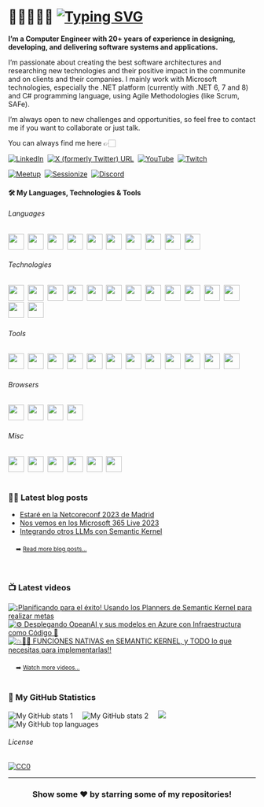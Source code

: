 # 👋🏻👨🏻‍💻 [![Typing SVG](https://readme-typing-svg.demolab.com?font=VT323&size=70&duration=2800&pause=10000&color=719B79&multiline=true&random=false&width=920&height=85&lines=Hi+there!+I'm+Rodrigo+Liberoff)](https://git.io/typing-svg)

**I’m a Computer Engineer with 20+ years of experience in designing, developing, and delivering software systems and applications.**

I’m passionate about creating the best software architectures and researching new technologies and their positive impact in the communite and on clients and their companies. I mainly work with Microsoft technologies, especially the .NET platform (currently with .NET 6, 7 and 8) and C# programming language, using Agile Methodologies (like Scrum, SAFe).

I’m always open to new challenges and opportunities, so feel free to contact me if you want to collaborate or just talk. 

You can always find me here 👉🏻

[![LinkedIn](https://img.shields.io/badge/LinkedIn-0077B5?style=for-the-badge&logo=linkedin&logoColor=white)](https://www.linkedin.com/in/rliberoff/)&nbsp;
[![X (formerly Twitter) URL](https://img.shields.io/badge/follow_me-000?style=for-the-badge&logo=X)](https://twitter.com/rliberoff)&nbsp;
[![YouTube](https://img.shields.io/badge/Subscribe-FF0000?style=for-the-badge&logo=youtube)](https://www.youtube.com/@CODERTECTURA?sub_confirmation=1)&nbsp;
[![Twitch](https://img.shields.io/badge/Subscribe-9146FF?style=for-the-badge&logo=twitch&logoColor=FFF)](https://www.twitch.tv/codertectura)&nbsp;

[![Meetup](https://img.shields.io/badge/Meetup-ED1C40?style=for-the-badge&logo=meetup&logoColor=FFF)](https://www.meetup.com/members/262967063/)&nbsp;
[![Sessionize](https://img.shields.io/badge/Sessionize-1AB394?style=for-the-badge&logo=sessionize&logoColor=FFF)](https://sessionize.com/rliberoff)&nbsp;
[![Discord](https://img.shields.io/badge/Contact_Me-5865F2?style=for-the-badge&logo=discord&logoColor=FFF)](https://discordapp.com/users/805412670794498059)&nbsp;

#### 🛠️ My Languages, Technologies & Tools

###### Languages

<p float="left">
  <picture><img height="32" width="32" src="https://cdn.jsdelivr.net/gh/devicons/devicon/icons/csharp/csharp-plain.svg" /></picture>&nbsp;
  <picture><img height="32" width="32" src="https://cdn.simpleicons.org/typescript/3178C6" /></picture>&nbsp;
  <picture><img height="32" width="32" src="https://cdn.simpleicons.org/javascript/F7DF1E" /></picture>&nbsp;
  <picture><img height="32" width="32" src="https://cdn.simpleicons.org/html5/E34F26" /></picture>&nbsp;
  <picture><img height="32" width="32" src="https://cdn.simpleicons.org/css3/1572B6" /></picture>&nbsp;
  <picture><img height="32" width="32" src="https://cdn.simpleicons.org/python/3776AB" /></picture>&nbsp;
  <picture><img height="32" width="32" src="https://cdn.simpleicons.org/json/000/C0C0C0" /></picture>&nbsp;
  <picture><img height="32" width="32" src="https://cdn.simpleicons.org/yaml/CB171E" /></picture>&nbsp;
  <picture><img height="32" width="32" src="https://cdn.simpleicons.org/powershell/5391FE" /></picture>&nbsp;
  <picture><img height="32" width="32" src="https://cdn.simpleicons.org/uml/FABD14" /></picture>&nbsp;
</p>

###### Technologies

<p float="left">
  <picture><img height="32" width="32" src="https://cdn.simpleicons.org/dotnet/512BD4" /></picture>&nbsp;
  <picture><img height="32" width="32" src="https://cdn.simpleicons.org/microsoftazure/0078D4" /></picture>&nbsp;
  <picture><img height="32" width="32" src="https://cdn.simpleicons.org/openai/412991/C0C0C0" /></picture>&nbsp;
  <picture><img height="32" width="32" src="https://cdn.simpleicons.org/dotenv/ECD53F" /></picture>&nbsp;
  <picture><img height="32" width="32" src="https://cdn.simpleicons.org/dapr/5391FE" /></picture>&nbsp;
  <picture><img height="32" width="32" src="https://cdn.simpleicons.org/docker/2496ED" /></picture>&nbsp;
  <picture><img height="32" width="32" src="https://cdn.simpleicons.org/swagger/85EA2D" /></picture>&nbsp;
  <picture><img height="32" width="32" src="https://cdn.simpleicons.org/openapiinitiative/6BA539" /></picture>&nbsp;
  <picture><img height="32" width="32" src="https://cdn.simpleicons.org/jupyter/F37626" /></picture>&nbsp;
  <picture><img height="32" width="32" src="https://cdn.simpleicons.org/npm/CB3837" /></picture>&nbsp;
  <picture><img height="32" width="32" src="https://cdn.simpleicons.org/prettier/F7B93E" /></picture>&nbsp;
  <picture><img height="32" width="32" src="https://cdn.simpleicons.org/editorconfig/000/FEFEFE" /></picture>&nbsp;
  <picture><img height="32" width="32" src="https://cdn.simpleicons.org/windows/0078D4" /></picture>&nbsp;
  <picture><img height="32" width="32" src="https://cdn.simpleicons.org/linux/FCC624" /></picture>&nbsp;
</p>

###### Tools

<p float="left">
  <picture><img height="32" width="32" src="https://cdn.simpleicons.org/visualstudio/5C2D91" /></picture>&nbsp;
  <picture><img height="32" width="32" src="https://cdn.simpleicons.org/visualstudiocode/007ACC" /></picture>&nbsp;
  <picture><img height="32" width="32" src="https://cdn.simpleicons.org/azuredevops/0078D7" /></picture>&nbsp;
  <picture><img height="32" width="32" src="https://cdn.simpleicons.org/nuget/004880" /></picture>&nbsp;
  <picture><img height="32" width="32" src="https://cdn.simpleicons.org/git/F05032" /></picture>&nbsp;
  <picture><img height="32" width="32" src="https://cdn.simpleicons.org/nodedotjs/339933" /></picture>&nbsp;
  <picture><img height="32" width="32" src="https://cdn.simpleicons.org/sonarlint/CB2029" /></picture>&nbsp;
  <picture><img height="32" width="32" src="https://cdn.simpleicons.org/sonarcloud/F3702A" /></picture>&nbsp;
  <picture><img height="32" width="32" src="https://cdn.simpleicons.org/postman/FF6C37" /></picture>&nbsp;
  <picture><img height="32" width="32" src="https://cdn.simpleicons.org/ngrok/1F1E37/C0C0C0" /></picture>&nbsp;
  <picture><img height="32" width="32" src="https://cdn.simpleicons.org/windowsterminal/4D4D4D" /></picture>&nbsp;
  <picture><img height="32" width="32" src="https://cdn.simpleicons.org/notepadplusplus/90E59A" /></picture>&nbsp;
</p>

###### Browsers

<p float="left">
  <picture><img height="32" width="32" src="https://cdn.simpleicons.org/brave/FB542B" /></picture>&nbsp;
  <picture><img height="32" width="32" src="https://cdn.simpleicons.org/firefox/FF7139" /></picture>&nbsp;
  <picture><img height="32" width="32" src="https://cdn.simpleicons.org/microsoftedge/0078D7" /></picture>&nbsp;
  <picture><img height="32" width="32" src="https://cdn.simpleicons.org/googlechrome/4285F4" /></picture>&nbsp;
</p>

###### Misc

<p float="left">
  <picture><img height="32" width="32" src="https://cdn.simpleicons.org/pexels/05A081" /></picture>&nbsp;
  <picture><img height="32" width="32" src="https://cdn.simpleicons.org/canva/00C4CC" /></picture>&nbsp;
  <picture><img height="32" width="32" src="https://cdn.simpleicons.org/obsstudio/302E31/C0C0C0" /></picture>&nbsp;
  <!-- <picture><img height="32" width="32" src="https://upload.wikimedia.org/wikipedia/commons/0/0e/Logo_DavinciResolve_Simple.svg" /></picture>&nbsp; -->
  <picture><img height="32" width="32" src="https://cdn.simpleicons.org/scpfoundation/000000/FFFFFF" /></picture>&nbsp;
  <picture><img height="32" width="32" src="https://cdn.simpleicons.org/startrek/FFE200" /></picture>&nbsp;
  <picture><img height="32" width="32" src="https://cdn.simpleicons.org/dungeonsanddragons/ED1C24" /></picture>&nbsp;
</p>

#
### ✍🏻 Latest blog posts

<!-- BLOGPOSTS:START -->
- [Estaré en la Netcoreconf 2023 de Madrid](https://codertectura.com//posts/nos-vemos-en-la-net-core-conf-2023-madrid)
- [Nos vemos en los Microsoft 365 Live 2023](https://codertectura.com//posts/nos-vemos-en-microsoft-365-live-2023)
- [Integrando otros LLMs con Semantic Kernel](https://codertectura.com//posts/integrando-otros-llms-con-semantic-kernel)
<!-- BLOGPOSTS:END -->

&nbsp;&nbsp;&nbsp;&nbsp;<sub>➡️ <a href="https://www.codertectura.com" target="_blank">Read more blog posts...</a></sub>

&nbsp;&nbsp;&nbsp;&nbsp;<a href="https://codertectura.com/atom.xml"><img height="16" src="https://img.shields.io/badge/rss-F88900?style=for-the-badge&logo=rss&logoColor=white" /></a>    

### 📺 Latest videos
<!-- BEGIN YOUTUBE-CARDS -->
[![¡Planificando para el éxito! Usando los Planners de Semantic Kernel para realizar metas](https://ytcards.demolab.com/?id=oE1NIXiq-hE&title=%C2%A1Planificando+para+el+%C3%A9xito%21+Usando+los+Planners+de+Semantic+Kernel+para+realizar+metas&lang=en&timestamp=1701610648&background_color=%230d1117&title_color=%23ffffff&stats_color=%23dedede&max_title_lines=2&width=250&border_radius=5 "¡Planificando para el éxito! Usando los Planners de Semantic Kernel para realizar metas")](https://www.youtube.com/watch?v=oE1NIXiq-hE)
[![⚙️ Desplegando OpeanAI y sus modelos en Azure con Infraestructura como Código 🦾](https://ytcards.demolab.com/?id=QVcGvtJ3vRc&title=%E2%9A%99%EF%B8%8F+Desplegando+OpeanAI+y+sus+modelos+en+Azure+con+Infraestructura+como+C%C3%B3digo+%F0%9F%A6%BE&lang=en&timestamp=1695049230&background_color=%230d1117&title_color=%23ffffff&stats_color=%23dedede&max_title_lines=2&width=250&border_radius=5 "⚙️ Desplegando OpeanAI y sus modelos en Azure con Infraestructura como Código 🦾")](https://www.youtube.com/watch?v=QVcGvtJ3vRc)
[![💥🫵🏻 FUNCIONES NATIVAS en SEMANTIC KERNEL, y TODO lo que necesitas para implementarlas‼️](https://ytcards.demolab.com/?id=mSJa0oaS_XE&title=%F0%9F%92%A5%F0%9F%AB%B5%F0%9F%8F%BB+FUNCIONES+NATIVAS+en+SEMANTIC+KERNEL%2C+y+TODO+lo+que+necesitas+para+implementarlas%E2%80%BC%EF%B8%8F&lang=en&timestamp=1689260435&background_color=%230d1117&title_color=%23ffffff&stats_color=%23dedede&max_title_lines=2&width=250&border_radius=5 "💥🫵🏻 FUNCIONES NATIVAS en SEMANTIC KERNEL, y TODO lo que necesitas para implementarlas‼️")](https://www.youtube.com/watch?v=mSJa0oaS_XE)
<!-- END YOUTUBE-CARDS -->
&nbsp;&nbsp;&nbsp;&nbsp;<sub>➡️ <a href="https://www.youtube.com/@CODERTECTURA/videos" target="_blank">Watch more videos...</a></sub>

#
### 📐 My GitHub Statistics

![My GitHub stats 1](https://github-readme-stats.vercel.app/api?username=rliberoff&rank_icon=github&show_icons=true&theme=gotham)
&nbsp;&nbsp;&nbsp;
![My GitHub stats 2](https://streak-stats.demolab.com/?user=rliberoff&theme=gotham)
&nbsp;&nbsp;&nbsp;
<img src="https://github-readme-activity-graph.vercel.app/graph?username=rliberoff&theme=high-contrast&radius=10&color=a3d1ce&title_color=4ea788&height=330&bg_color=0d1014&line=4ea788&point=a3d1ce"/>
![My GitHub top languages](https://github-readme-stats.vercel.app/api/top-langs/?username=rliberoff&layout=compact&show_icons=true&theme=gotham)

###### License

[![CC0](https://licensebuttons.net/p/zero/1.0/88x31.png)](https://creativecommons.org/publicdomain/zero/1.0/)

<hr>
<div align="center">

### Show some ❤️ by starring some of my repositories!

</div>
